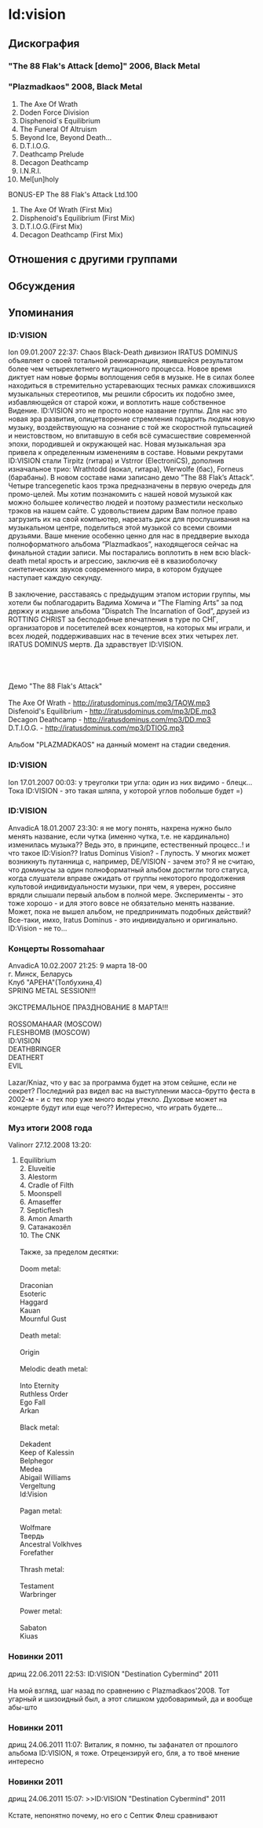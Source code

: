 # Id:vision



## Дискография

### "The 88 Flak's Attack [demo]" 2006, Black Metal



### "Plazmadkaos" 2008, Black Metal

1. The Axe Of Wrath
2. Doden Force Division
3. Disphenoid`s Equilibrium
4. The Funeral Of Altruism
5. Beyond Ice, Beyond Death…
6. D.T.I.O.G.
7. Deathcamp Prelude
8. Decagon Deathcamp
9. I.N.R.I.
10. Mel[un]holy

BONUS-EP 
The 88 Flak's Attack Ltd.100
1. The Axe Of Wrath (First Mix)
2. Disphenoid's Equilibrium (First Mix)
3. D.T.I.O.G.(First Mix)
4. Decagon Deathcamp (First Mix)


## Отношения с другими группами


## Обсуждения


## Упоминания

### ID:VISION

Ion 09.01.2007 22:37:
Chaos Black-Death дивизион IRATUS DOMINUS объявляет о своей тотальной реинкарнации, явившейся результатом более чем четырехлетнего мутационного процесса. Новое время диктует нам новые формы воплощения себя в музыке. Не в силах более находиться в стремительно устаревающих тесных рамках сложившихся музыкальных стереотипов, мы решили сбросить их подобно змее, избавляющейся от старой кожи, и воплотить наше собственное Видение. ID:VISION это не просто новое название группы. Для нас это новая эра развития, олицетворение стремления подарить людям новую музыку, воздействующую на сознание с той же скоростной пульсацией и неистовством, но впитавшую в себя всё сумасшествие современной эпохи, породившей и окружающей нас. Новая музыкальная эра привела к определенным изменениям в составе. Новыми рекрутами ID:VISION стали Tirpitz (гитара) и Vstrror (ElectroniCS), дополнив изначальное трио: Wrathtodd (вокал, гитара), Werwolfe (бас), Forneus (барабаны). В новом составе нами записано демо ”The 88 Flak’s Attack”. Четыре trancegenetic kaos трэка предназначены в первую очередь для промо-целей. Мы хотим познакомить с нашей новой музыкой как можно большее количество людей и поэтому разместили несколько трэков на нашем сайте. С удовольствием дарим Вам полное право загрузить их на свой компьютер, нарезать диск для прослушивания на музыкальном центре, поделиться этой музыкой со всеми своими друзьями. Ваше мнение особенно ценно для нас в преддверие выхода полноформатного альбома ”Plazmadkaos”, находящегося сейчас на финальной стадии записи. Мы постарались воплотить в нем всю black-death metal ярость и агрессию, заключив её в квазиоболочку синтетических звуков современного мира, в котором будущее наступает каждую секунду. <BR><BR>В заключение, расставаясь с предыдущим этапом истории группы, мы хотели бы поблагодарить Вадима Хомича и ”The Flaming Arts” за под держку и издание альбома ”Dispatch The Incarnation of God”, друзей из ROTTING CHRIST за бесподобные впечатления в туре по СНГ, организаторов и посетителей всех концертов, на которых мы играли, и всех людей, поддерживавших нас в течение всех этих четырех лет. IRATUS DOMINUS мертв. Да здравствует ID:VISION.<BR><BR><BR><BR><BR>Демо "The 88 Flak's Attack"<BR><BR>The Axe Of Wrath - <A HREF="http://iratusdominus.com/mp3/TAOW.mp3" TARGET="_blank">http://iratusdominus.com/mp3/TAOW.mp3</A><BR>Disfenoid's Equilibrium - <A HREF="http://iratusdominus.com/mp3/DE.mp3" TARGET="_blank">http://iratusdominus.com/mp3/DE.mp3</A><BR>Decagon Deathcamp - <A HREF="http://iratusdominus.com/mp3/DD.mp3" TARGET="_blank">http://iratusdominus.com/mp3/DD.mp3</A><BR>D.T.I.O.G. - <A HREF="http://iratusdominus.com/mp3/DTIOG.mp3" TARGET="_blank">http://iratusdominus.com/mp3/DTIOG.mp3</A><BR><BR>Альбом "PLAZMADKAOS" на данный момент на стадии сведения.

### ID:VISION

Ion 17.01.2007 00:03:
у треуголки три угла: один из них видимо - блецк... Тока ID:VISION - это такая шляпа, у которой углов побольше будет =)

### ID:VISION

AnvadicA 18.01.2007 23:30:
я не могу понять, нахрена нужно было менять название, если чутка (именно чутка, т.е. не кардинально) изменилась музыка?? Ведь это, в принципе, естественный процесс..! и что такое ID:Vision?? Iratus Dominus Vision? - Глупость. У многих может возникнуть путанница с, например, DE/VISION - зачем это? Я не считаю, что доминусы за один полноформатный альбом достигли того статуса, когда слушатели вправе ожидать от группы некоторого продолжения культовой индивидуальности музыки, при чем, я уверен, россияне врядли слышали первый альбом в полной мере. Эксперименты - это тоже хорошо - и для этого вовсе не обязательно менять название. Может, пока не вышел альбом, не предпринимать подобных действий? Все-таки, имхо, Iratus Dominus - это индивидуально и оригинально. <BR>ID:Vision - не то...

### Концерты Rossomahaar

AnvadicA 10.02.2007 21:25:
9 марта 18-00<BR>г. Минск, Беларусь<BR>Клуб "АРЕНА"(Толбухина,4)<BR>SPRING METAL SESSION!!!<BR><BR>ЭКСТРЕМАЛЬНОЕ ПРАЗДНОВАНИЕ 8 МАРТА!!!<BR><BR>ROSSOMAHAAR (MOSCOW)<BR>FLESHBOMB (MOSCOW)<BR>ID:VISION<BR>DEATHBRINGER<BR>DEATHERT<BR>EVIL<BR><BR>Lazar/Kniaz, что у вас за программа будет на этом сейшне, если не секрет? Последний раз видел вас на выступлении масса-брутто феста в 2002-м - и с тех пор уже много воды утекло. Духовые может на концерте будут или еще чего?? Интересно, что играть будете...

### Муз итоги 2008 года

Valinorr 27.12.2008 13:20:
1. Equilibrium<BR>2. Eluveitie<BR>3. Alestorm<BR>4. Cradle of Filth<BR>5. Moonspell<BR>6. Amaseffer<BR>7. Septicflesh<BR>8. Amon Amarth<BR>9. Сатанакозёл<BR>10. The CNK<BR><BR>Также, за пределом десятки:<BR><BR>Doom metal:<BR><BR>Draconian<BR>Esoteric <BR>Haggard<BR>Kauan<BR>Mournful Gust <BR><BR>Death metal:<BR><BR>Origin <BR><BR>Melodic death metal:<BR><BR>Into Eternity<BR>Ruthless Order<BR>Ego Fall <BR>Arkan <BR><BR>Black metal:<BR><BR>Dekadent<BR>Keep of Kalessin<BR>Belphegor<BR>Medea <BR>Abigail Williams <BR>Vergeltung<BR>Id:Vision<BR><BR>Pagan metal:<BR><BR>Wolfmare<BR>Твердь<BR>Ancestral Volkhves <BR>Forefather <BR><BR>Thrash metal:<BR><BR>Testament<BR>Warbringer <BR><BR>Power metal:<BR><BR>Sabaton<BR>Kiuas <BR>

### Новинки 2011

дрищ 22.06.2011 22:53:
ID:VISION "Destination Cybermind" 2011<BR><BR>На мой взгляд, шаг назад по сравнению с Plazmadkaos'2008. Тот угарный и шизоидный был, а этот слишком удобоваримый, да и вообще абы-што

### Новинки 2011

дрищ 24.06.2011 11:07:
Виталик, я помню, ты зафанател от прошлого альбома ID:VISION, я тоже. Отрецензируй его, бля, а то твоё мнение интересно

### Новинки 2011

дрищ 24.06.2011 15:07:
&gt;&gt;ID:VISION "Destination Cybermind" 2011<BR><BR>Кстате, непонятно почему, но его с Септик Флеш сравнивают

